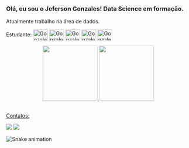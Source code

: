 ### Olá, eu sou o Jeferson Gonzales! Data Science em formação. 

Atualmente trabalho na área de dados.

Estudante: <img align="center" alt="Gonzales-MySQL" height="30" width="40" src="https://cdn.jsdelivr.net/gh/devicons/devicon/icons/mysql/mysql-original.svg" />
<img align="center" alt="Gonzales-Python" height="30" width="40" src="https://cdn.jsdelivr.net/gh/devicons/devicon/icons/python/python-original.svg" />
<img align="center" alt="Gonzales-Jupyter" height="30" width="40" src="https://cdn.jsdelivr.net/gh/devicons/devicon/icons/jupyter/jupyter-original-wordmark.svg" />
<img align="center" alt="Gonzales-Pandas" height="30" width="40" src="https://cdn.jsdelivr.net/gh/devicons/devicon/icons/pandas/pandas-original-wordmark.svg" />
<img align="center" alt="Gonzales-Azure" height="30" width="40" src="https://cdn.jsdelivr.net/gh/devicons/devicon/icons/azure/azure-original.svg" />
          
 <div align="center"><a href="https://github.com/JefersonHGonzales">
  <img height="150em" src="https://github-readme-stats.vercel.app/api?username=JefersonHGonzales&show_icons=true&theme=tokyonight&include_all_commits=true&count_private=true"/>
  <img height="150em" src="https://github-readme-stats.vercel.app/api/top-langs/?username=JefersonHGonzales&layout=compact&langs_count=7&theme=tokyonight"/>
</div>
  
  ##
   Contatos:
  
  <div>
  <a href="https://www.linkedin.com/in/jefersongonzales/" target="_blank"><img src="https://img.shields.io/badge/-LinkedIn-%230077B5?style=for-the-badge&logo=linkedin&logoColor=white" target="_blank"></a>
 <a href="mailto:jeferson.hgf97@gmail.com"><img src="https://img.shields.io/badge/Gmail-D14836?style=for-the-badge&logo=gmail&logoColor=white" target="_blank"></a>
    
  ![Snake animation](https://github.com/JefersonHGonzales/JefersonHGonzales/blob/output/github-contribution-grid-snake.svg)
    
  </div>
